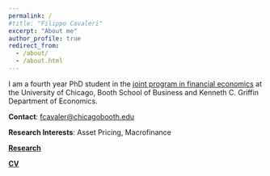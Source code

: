 ```yaml
---
permalink: /
#title: "Filippo Cavaleri"
excerpt: "About me"
author_profile: true
redirect_from: 
  - /about/
  - /about.html
---
```


I am a fourth year PhD student in the [joint program in financial economics](https://financialeconomics.uchicago.edu/) at the University of Chicago, Booth School of Business and Kenneth C. Griffin Department of Economics. 

**Contact**: fcavaler@chicagobooth.edu

**Research Interests**: Asset Pricing, Macrofinance

[**Research**](https://fcavaler1.github.io/research/)

[**CV**](../files/CavaleriFilippo_CV.pdf)
<!--- Comment -->
